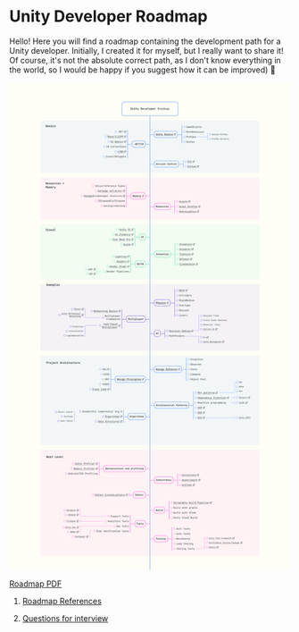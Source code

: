 # Unity Developer Roadmap

Hello!
Here you will find a roadmap containing the development path for a Unity developer. Initially, I created it for myself, but I really want to share it! Of course, it's not the absolute correct path, as I don't know everything in the world, so I would be happy if you suggest how it can be improved) 🖤

![Image](UnityDeveloperRoadmap.jpg)

[Roadmap PDF](UnityDeveloperRoadmap.pdf)

1. [Roadmap References](roadmap.md)

2. [Questions for interview](questions-for-interview.md)
